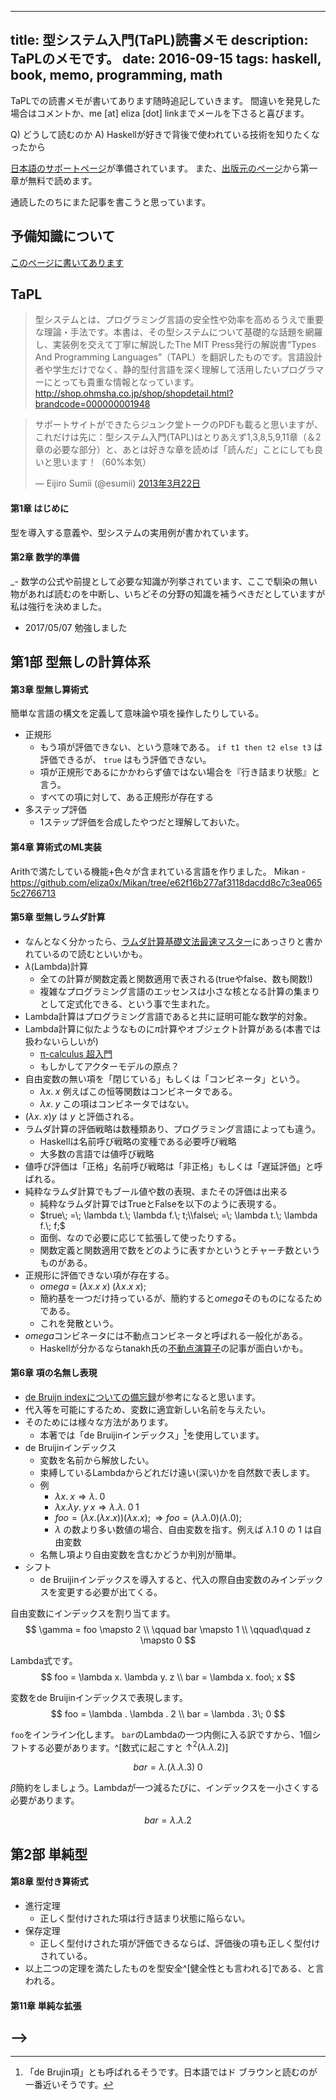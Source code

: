 ----
title: 型システム入門(TaPL)読書メモ
description: TaPLのメモです。
date: 2016-09-15
tags: haskell, book, memo, programming, math
----

TaPLでの読書メモが書いてあります随時追記していきます。
間違いを発見した場合はコメントか、me [at] eliza [dot] linkまでメールを下さると喜びます。

Q) どうして読むのか
A) Haskellが好きで背後で使われている技術を知りたくなったから

[日本語のサポートページ](http://tapl.proofcafe.org/home)が準備されています。
また、[出版元のページ](https://estore.ohmsha.co.jp/titles/978427406911P)から第一章が無料で読めます。

通読したのちにまた記事を書こうと思っています。

<!--more-->

## 予備知識について

[このページに書いてあります](/posts/PreTaPL.html)

## TaPL

> 型システムとは、プログラミング言語の安全性や効率を高めるうえで重要な理論・手法です。本書は、その型システムについて基礎的な話題を網羅し、実装例を交えて丁寧に解説したThe MIT Press発行の解説書“Types And Programming Languages”（TAPL）を翻訳したものです。言語設計者や学生だけでなく、静的型付言語を深く理解して活用したいプログラマーにとっても貴重な情報となっています。
> <http://shop.ohmsha.co.jp/shop/shopdetail.html?brandcode=000000001948>

<blockquote class="twitter-tweet" data-lang="ja"><p lang="ja" dir="ltr">サポートサイトができたらジュンク堂トークのPDFも載ると思いますが、これだけは先に：型システム入門(TAPL)はとりあえず1,3,8,5,9,11章（＆2章の必要な部分）と、あとは好きな章を読めば「読んだ」ことにしても良いと思います！（60%本気）</p>&mdash; Eijiro Sumii (@esumii) <a href="https://twitter.com/esumii/status/315135694462939137">2013年3月22日</a></blockquote>

#### 第1章	はじめに

型を導入する意義や、型システムの実用例が書かれています。

#### 第2章	数学的準備

_- 数学の公式や前提として必要な知識が列挙されています、ここで馴染の無い物があれば読むのを中断し、いちどその分野の知識を補うべきだとしていますが私は強行を決めました。
- 2017/05/07 勉強しました

## 第1部	型無しの計算体系

#### 第3章	型無し算術式

簡単な言語の構文を定義して意味論や項を操作したりしている。

- 正規形
    + もう項が評価できない、という意味である。 `if t1 then t2 else t3` は評価できるが、 `true` はもう評価できない。
    + 項が正規形であるにかかわらず値ではない場合を『行き詰まり状態』と言う。
    + すべての項に対して、ある正規形が存在する
- 多ステップ評価
    + 1ステップ評価を合成したやつだと理解しておいた。

#### 第4章	算術式のML実装
Arithで満たしている機能+色々が含まれている言語を作りました。
Mikan - <https://github.com/eliza0x/Mikan/tree/e62f16b277af3118dacdd8c7c3ea0655c2766713>

#### 第5章	型無しラムダ計算
- なんとなく分かったら、[ラムダ計算基礎文法最速マスター](http://tarao.hatenablog.com/entry/20100208/1265605429)にあっさりと書かれているので読むといいかも。
- $\lambda$(Lambda)計算
    + 全ての計算が関数定義と関数適用で表される(trueやfalse、数も関数!)
    + 複雑なプログラミング言語のエッセンスは小さな核となる計算の集まりとして定式化できる、という事で生まれた。
- Lambda計算はプログラミング言語であると共に証明可能な数学的対象。
- Lambda計算に似たようなものに$\pi$計算やオブジェクト計算がある(本書では扱わないらしいが)
    + [π-calculus 超入門](http://web.yl.is.s.u-tokyo.ac.jp/kobalab/kadai99/picalc.html)
    + もしかしてアクターモデルの原点？
- 自由変数の無い項を「閉じている」もしくは「コンビネータ」という。
    + $\lambda x.\; x$ 例えばこの恒等関数はコンビネータである。
    + $\lambda x.\; y$ この項はコンビネータではない。 
- $(\lambda x.\; x) y$ は $y$ と評価される。
- ラムダ計算の評価戦略は数種類あり、プログラミング言語によっても違う。
    + Haskellは名前呼び戦略の変種である必要呼び戦略
    + 大多数の言語では値呼び戦略
- 値呼び評価は「正格」名前呼び戦略は「非正格」もしくは「遅延評価」と呼ばれる。
- 純粋なラムダ計算でもブール値や数の表現、またその評価は出来る
    + 純粋なラムダ計算ではTrueとFalseを以下のように表現する。
    + $true\; =\; \lambda t.\; \lambda f.\; t;\\false\; =\; \lambda t.\; \lambda f.\; f;$
    + 面倒、なので必要に応じて拡張して使ったりする。
    + 関数定義と関数適用で数をどのように表すかというとチャーチ数というものがある。
- 正規形に評価できない項が存在する。
    + $omega\; =\; (\lambda x. x\; x)\; (\lambda x. x\; x);$
    + 簡約基を一つだけ持っているが、簡約すると$omega$そのものになるためである。
    + これを発散という。
- $omega$コンビネータには不動点コンビネータと呼ばれる一般化がある。
    + Haskellが分かるならtanakh氏の[不動点演算子](http://d.hatena.ne.jp/tanakh/20040813)の記事が面白いかも。

#### 第6章	項の名無し表現

- [de Bruijn indexについての備忘録](http://ryna4c2e.hatenablog.com/entry/20141023/1414077068)が参考になると思います。
- 代入等を可能にするため、変数に適宜新しい名前を与えたい。
- そのためには様々な方法があります。
    + 本著では「de Bruijinインデックス」[^deBruin]を使用しています。
- de Bruijinインデックス
    + 変数を名前から解放したい。
    + 束縛しているLambdaからどれだけ遠い(深い)かを自然数で表します。
    + 例
        * $\lambda x.\; x \Rightarrow \lambda .\; 0$
        * $\lambda x.\lambda y.\; y\; x \Rightarrow \lambda.\lambda. \; 0\; 1$
        * $foo = (\lambda x. (\lambda x. x)) (\lambda x. x); \Rightarrow foo = (\lambda .\lambda . 0) (\lambda . 0);$
        * $\lambda$ の数より多い数値の場合、自由変数を指す。例えば $\lambda .1\; 0$ の $1$ は自由変数
    + 名無し項より自由変数を含むかどうか判別が簡単。
- シフト
    + de Bruijinインデックスを導入すると、代入の際自由変数のみインデックスを変更する必要が出てくる。

自由変数にインデックスを割り当てます。
$$
\gamma =    foo \mapsto 2 \\
\qquad      bar \mapsto 1 \\
\qquad\quad z   \mapsto 0
$$

Lambda式です。
$$
foo = \lambda x. \lambda y. z \\
bar = \lambda x. foo\; x
$$

変数をde Bruijinインデックスで表現します。
$$
foo = \lambda . \lambda . 2 \\
bar = \lambda . 3\; 0
$$

`foo`をインライン化します。
`bar`のLambdaの一つ内側に入る訳ですから、1個シフトする必要があります。^[数式に起こすと $\uparrow ^2 (\lambda . \lambda . 2)$]

$$
bar = \lambda . (\lambda . \lambda . 3)\; 0
$$

$\beta$簡約をしましょう。Lambdaが一つ減るたびに、インデックスを一小さくする必要があります。

$$
bar = \lambda . \lambda . 2
$$

[^deBruin]: 「de Brujin項」とも呼ばれるそうです。日本語ではド ブラウンと読むのが一番近いそうです。

<!-- #### 第7章	ラムダ計算のML実装 -->

## 第2部	単純型

#### 第8章	型付き算術式

- 進行定理
	+ 正しく型付けされた項は行き詰まり状態に陥らない。
- 保存定理
	+ 正しく型付けされた項が評価できるならば、評価後の項も正しく型付けされている。
- 以上二つの定理を満たしたものを型安全^[健全性とも言われる]である、と言われる。

<!--
  #### 第9章	単純型付きラムダ計算
  
  - Lambda抽象を型として扱う$\rightarrow$型
  	+ これだと$(\lambda x. 0) true$のような時に型がつけられない
  	+ これでは書きたいプログラムに型が割り当てられないことが多々ある
  
  ```haskell
  foo = if <長く複雑な式>
  	then true
  	else print "ERROR"
  ```
  
  このHaskellのプログラムでは型エラーでコンパイルが通らない。
  
  > ラムダ計算はチューリング完全なので正格な型解析は不可能である
  > -- P. 75 9.1章
  
  - ちょっとよく分からない
    ~ $omega$等発散してしまう場合に無限を扱えないため？
  
  - 型付きラムダ計算は$\lambda _\rightarrow$と表記される_
  - 導入規則: その型の要素がどのように作られるか
  - 除去規則: その型の要素がどのように使われるか
  - 論理学と型理論のふしぎな関連はCurry-Howard対応^[Curry-Howard同型ともよばれる]として知られている
  	+ [Haskell/カリー=ハワード同型](https://ja.wikibooks.org/wiki/Haskell/%E3%82%AB%E3%83%AA%E3%83%BC%3D%E3%83%8F%E3%83%AF%E3%83%BC%E3%83%89%E5%90%8C%E5%9E%8B)が面白い
    + カリー・ハワード同型対応入門もわかりやすかった
        * 第一回: <http://ocw.kyoto-u.ac.jp/ja/faculty-of-lettersja/002-006/pdf/curryhoward.pdf>
        * 第二回: <http://ocw.kyoto-u.ac.jp/ja/faculty-of-lettersja/002-006/pdf/curryhoward2.pdf>
  - 型注釈は評価においてはなんの役割も果たさない
  - たいていのプログラムは実行時に型無しの項にもどされる
  	+ [型安全なリストを作るのです(｀・ω・´) ～ その1、Phantom Type（幽霊型）入門ですー＞ω＜](https://kagamilove0707.github.io/programming/2014/02/20/about-phantom-type/)が面白い
   
  <!-- #### 第10章	単純型のML実装 -->
  
  #### 第11章	単純な拡張
-->
-

<!--
  #### 第12章	正規化
  #### 第13章	参照
  #### 第14章	例外
  
  ## 第3部	部分型付け
  #### 第15章	部分型付け
  #### 第16章	部分型付けのメタ理論
  #### 第17章	部分型付けのML実装
  #### 第18章	事例：命令的オブジェクト
  #### 第19章	事例：Featherweight Java
  
  ## 第4部	再帰型
  #### 第20章	再帰型
  #### 第21章	再帰型のメタ理論
  
  ## 第5部	多相性
  #### 第22章	型再構築
  #### 第23章	全称型
  #### 第24章	存在型
  #### 第25章	System F のML実装
  #### 第26章	有界量化
  #### 第27章	事例：命令的オブジェクト再考
  #### 第28章	有界量化のメタ理論
  
  ## 第6部	高階の型システム
  #### 第29章	型演算子とカインド
  #### 第30章	高階多相
  #### 第31章	高階部分型付け
  #### 第32章	事例：純粋関数的オブジェクト
  
  ## 付録A	演習の解答
  ## 付録B	記法
-->
